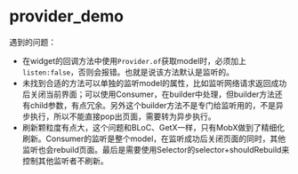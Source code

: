 # provider_demo

遇到的问题：

- 在widget的回调方法中使用`Provider.of`获取model时，必须加上`listen:false`，否则会报错。也就是说该方法默认是监听的。  
- 未找到合适的方法可以单独的监听model的属性，比如监听网络请求返回成功后关闭当前界面；可以使用Consumer，在builder中处理，但builder方法还有child参数，有点冗余。另外这个builder方法不是专门给监听用的，不是异步执行，所以不能直接pop出页面，需要转为异步执行。  
- 刷新颗粒度有点大，这个问题和BLoC、GetX一样，只有MobX做到了精细化刷新。Consumer的监听是整个model，在监听成功后关闭页面的同时，其他监听也会rebuild页面。最后是需要使用Selector的selector+shouldRebuild来控制其他监听者不刷新。  
